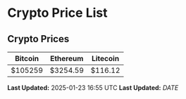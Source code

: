 # Crypto Price List

## Crypto Prices
| Bitcoin | Ethereum | Litecoin |
| ------- | -------- | -------- |
| $105259 | $3254.59 | $116.12 |
**Last Updated:** 2025-01-23 16:55 UTC
**Last Updated:** $DATE$
